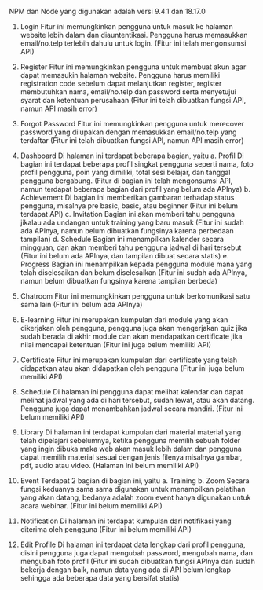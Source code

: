 NPM dan Node yang digunakan adalah versi 9.4.1 dan 18.17.0

1. Login
Fitur ini memungkinkan pengguna untuk masuk ke halaman website lebih dalam dan diauntentikasi. Pengguna harus memasukkan email/no.telp terlebih dahulu untuk login.
(Fitur ini telah mengonsumsi API)

2. Register
Fitur ini memungkinkan pengguna untuk membuat akun agar dapat memasukin halaman website. Pengguna harus memiliki registration code sebelum dapat melanjutkan register, register membutuhkan nama, email/no.telp dan password serta menyetujui syarat dan ketentuan perusahaan
(Fitur ini telah dibuatkan fungsi API, namun API masih error)

3. Forgot Password 
Fitur ini memungkinkan pengguna untuk merecover password yang dilupakan dengan memasukkan email/no.telp yang terdaftar 
(Fitur ini telah dibuatkan fungsi API, namun API masih error)

4. Dashboard
Di halaman ini terdapat beberapa bagian, yaitu 
a. Profil
Di bagian ini terdapat beberapa profil singkat pengguna seperti nama, foto profil pengguna, poin yang dimiliki, total sesi belajar, dan tanggal pengguna bergabung.
(Fitur di bagian ini telah mengonsumsi API, namun terdapat beberapa bagian dari profil yang belum ada APInya)
b. Achievement
Di bagian ini memberikan gambaran terhadap status pengguna, misalnya pre basic, basic, atau beginner
(Fitur ini belum terdapat API)
c. Invitation 
Bagian ini akan memberi tahu pengguna jikalau ada undangan untuk training yang baru masuk
(Fitur ini sudah ada APInya, namun belum dibuatkan fungsinya karena perbedaan tampilan)
d. Schedule 
Bagian ini menampilkan kalender secara mingguan, dan akan memberi tahu pengguna jadwal di hari tersebut
(Fitur ini belum ada APInya, dan tampilan dibuat secara statis)
e. Progress
Bagian ini menampilkan kepada pengguna module mana yang telah diselesaikan dan belum diselesaikan
(Fitur ini sudah ada APInya, namun belum dibuatkan fungsinya karena tampilan berbeda)

5. Chatroom
Fitur ini memungkinkan pengguna untuk berkomunikasi satu sama lain
(Fitur ini belum ada APInya)

6. E-learning 
Fitur ini merupakan kumpulan dari module yang akan dikerjakan oleh pengguna, pengguna juga akan mengerjakan quiz jika sudah berada di akhir module dan akan mendapatkan certificate jika nilai mencapai ketentuan
(Fitur ini juga belum memiliki API)

7. Certificate
Fitur ini merupakan kumpulan dari certificate yang telah didapatkan atau akan didapatkan oleh pengguna
(Fitur ini juga belum memiliki API)

8. Schedule
Di halaman ini pengguna dapat melihat kalendar dan dapat melihat jadwal yang ada di hari tersebut, sudah lewat, atau akan datang. Pengguna juga dapat menambahkan jadwal secara mandiri.
(Fitur ini belum memiliki API)

9. Library
Di halaman ini terdapat kumpulan dari material material yang telah dipelajari sebelumnya, ketika pengguna memilih sebuah folder yang ingin dibuka maka web akan masuk lebih dalam dan pengguna dapat memilih material sesuai dengan jenis filenya misalnya gambar, pdf, audio atau video.
(Halaman ini belum memiliki API)

10. Event 
Terdapat 2 bagian di bagian ini, yaitu
a. Training
b. Zoom
Secara fungsi keduanya sama sama digunakan untuk menampilkan pelatihan yang akan datang, bedanya adalah zoom event hanya digunakan untuk acara webinar.
(Fitur ini belum memiliki API)

11. Notification
Di halaman ini terdapat kumpulan dari notifikasi yang diterima oleh pengguna
(Fitur ini belum memiliki API)

12. Edit Profile
Di halaman ini terdapat data lengkap dari profil pengguna, disini pengguna juga dapat mengubah password, mengubah nama, dan mengubah foto profil
(Fitur ini sudah dibuatkan fungsi APInya dan sudah bekerja dengan baik, namun data yang ada di API belum lengkap sehingga ada beberapa data yang bersifat statis)